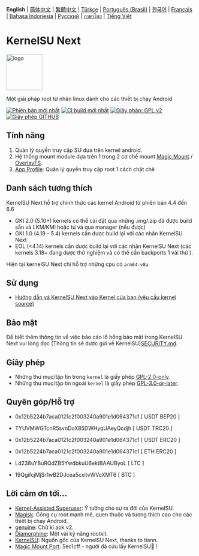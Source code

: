**English** | [简体中文](README_CN.md) | [繁體中文](README_TW.md) | [Türkçe](README_TR.md) | [Português (Brasil)](README_PT-BR.md) | [한국어](README_KO.md) | [Français](README_FR.md) | [Bahasa Indonesia](README_ID.md) | [Русский](README_RU.md) | [ภาษาไทย](README_TH.md) | [Tiếng Việt](README_VI.md)

# KernelSU Next

<img src="/assets/kernelsu_next.png" style="width: 96px;" alt="logo">

Một giải pháp root từ nhân linux dành cho các thiết bị chạy Android

[![Phiên bản mới nhất](https://img.shields.io/github/v/release/rifsxd/KernelSU-Next?label=Release&logo=github)](https://github.com/rifsxd/KernelSU-Next/releases/latest)
[![CI build mới nhất](https://img.shields.io/badge/Nightly%20Release-gray?logo=hackthebox&logoColor=fff)](https://nightly.link/rifsxd/KernelSU-Next/workflows/build-manager-ci/next/Manager)
[![Gíây pháp: GPL v2](https://img.shields.io/badge/License-GPL%20v2-orange.svg?logo=gnu)](https://www.gnu.org/licenses/old-licenses/gpl-2.0.en.html)
[![Gíây phép GITHUB](https://img.shields.io/github/license/rifsxd/KernelSU-Next?logo=gnu)](/LICENSE)

## Tính năng

1. Quản lý quyền truy cập SU dựa trên kernel android.
2. Hệ thống mount module dựa trên 1 trong 2 cơ chế mount [Magic Mount](https://topjohnwu.github.io/Magisk/details.html#magic-mount) / [OverlayFS](https://en.wikipedia.org/wiki/OverlayFS).
3. [App Profile](https://kernelsu.org/guide/app-profile.html): Quản lý quyền truy cập root 1 cách chặt chẽ

## Danh sách tương thích

KernelSU Next hỗ trợ chính thức các kernel Android từ phiên bản 4.4 đến 6.6
 - GKI 2.0 (5.10+) kernels có thể cài đặt qua những .img/.zip đã được build sẵn và LKM/KMI hoặc tự vá qua manager (nếu được)
 - GKI 1.0 (4.19 - 5.4) kernels cần dược build lại với các nhân KernelSU Next
 - EOL (<4.14) kernels cần dược build lại với các nhân KernelSU Next (các kernels 3.18+ đang dược thử nghiệm và có thể cần backports 1 vài thứ ).

Hiện tại kernelSU Next chỉ hỗ trợ những cpu có `arm64-v8a` 

## Sử dụng

- [Hướng dẫn vá KernelSU Next vào Kernel của bạn (yêu cầu kernel source)](https://rifsxd.github.io/KernelSU-Next/)

## Bảo mật

Để biết thêm thông tin về việc báo cáo lỗ hổng bảo mật trong KernelSU Next vui lòng đọc (Thông tin sẽ dược gửi về KernelSU)[SECURITY.md](/SECURITY.md).

## Gíây phép

- Những thư mục/tập tin trong `kernel` là giấy phép [GPL-2.0-only](https://www.gnu.org/licenses/old-licenses/gpl-2.0.en.html).
- Những thư mục/tập tin ngoài `kernel` là giấy phép [GPL-3.0-or-later](https://www.gnu.org/licenses/gpl-3.0.html).

## Quyên góp/Hỗ trợ

- 0x12b5224b7aca0121c2f003240a901e1d064371c1 [ USDT BEP20 ]

- TYUVMWGTcnR5svnDoX85DWHyqUAeyQcdjh [ USDT TRC20 ]

- 0x12b5224b7aca0121c2f003240a901e1d064371c1 [ USDT ERC20 ]

- 0x12b5224b7aca0121c2f003240a901e1d064371c1 [ ETH ERC20 ]

- Ld238uYBuRQdZB5YwdbkuU6ektBAAUByoL [ LTC ]

- 19QgifcjMjSr1wB2DJcea5cxitvWVcXMT6 [ BTC ]

## Lời cảm ơn tới...

- [Kernel-Assisted Superuser](https://git.zx2c4.com/kernel-assisted-superuser/about/): Ý tưởng cho sự ra đời của KernelSU.
- [Magisk](https://github.com/topjohnwu/Magisk): Công cụ root mạnh mẽ, quen thuộc và tương thích cao cho các thiết bị chạy Android.
- [genuine](https://github.com/brevent/genuine/): Chữ kí apk v2.
- [Diamorphine](https://github.com/m0nad/Diamorphine): Một vài kỹ năng rootkit.
- [KernelSU](https://github.com/tiann/KernelSU): Nguồn gốc của KernelSU Next, thanks to tiann.
- [Magic Mount Port](https://github.com/5ec1cff/KernelSU/blob/main/userspace/ksud/src/magic_mount.rs): 5ec1cff - người đã cứu lấy KernelSU💜 !
